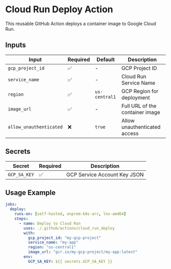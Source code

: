 # Cloud Run Deploy Action

This reusable GitHub Action deploys a container image to Google Cloud Run.

## Inputs

| Input                 | Required | Default      | Description                          |
|-----------------------|----------|-------------|--------------------------------------|
| `gcp_project_id`      | ✅        | -           | GCP Project ID                      |
| `service_name`        | ✅        | -           | Cloud Run Service Name              |
| `region`             | ✅        | `us-central1` | GCP Region for deployment        |
| `image_url`          | ✅        | -           | Full URL of the container image     |
| `allow_unauthenticated` | ❌        | `true`      | Allow unauthenticated access       |

## Secrets

| Secret       | Required | Description                           |
|-------------|----------|--------------------------------------|
| `GCP_SA_KEY` | ✅        | GCP Service Account Key JSON |

## Usage Example

```yaml
jobs:
  deploy:
    runs-on: [self-hosted, onprem-k8s-arc, lnx-amd64]
    steps:
      - name: Deploy to Cloud Run
        uses: ./.github/actions/cloud_run_deploy
        with:
          gcp_project_id: "my-gcp-project"
          service_name: "my-app"
          region: "us-central1"
          image_url: "gcr.io/my-gcp-project/my-app:latest"
        env:
          GCP_SA_KEY: ${{ secrets.GCP_SA_KEY }}
